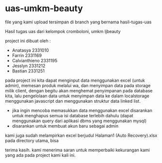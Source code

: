 # uas-umkm-beauty

file yang kami upload tersimpan di branch yang bernama hasil-tugas-uas

Hasil tugas uas dari kelompok cromboloni, umkm ljbeauty

project ini dibuat oleh :
- Anatasya 2331010
- Farrin 2331169
- Calvianthieno 2331195
- Jesslyn 2331212
- Bastian 2331251

pada project ini kita dapat menginput data menggunakan excel (untuk admin), memesan produk melalui wa, dan menyimpan data pada storage milik client, dengan begitu akan menghemat penyimpanan pada database kita, lalu pengelolaan data untuk menyimpan data ke dalam localstorage menggunakan javascript dan menggunakan struktur data linked list.

- jika ingin mencoba memasukkan data menggunakan excel disarankan untuk menghapus semua isi database terlebih dahulu (dapat menggunakan query dari aplikasi dbms yang menggunakan mysql)
- disarankan untuk membuat akun baru sebagai admin

kami juga sudah melampirkan excel berjudul Halaman1 (Auto Recovery).xlsx pada directory utama, bisa

terima kasih. kami menerima saran untuk memperbaiki kekurangan kami yang ada pada project kami kali ini.


